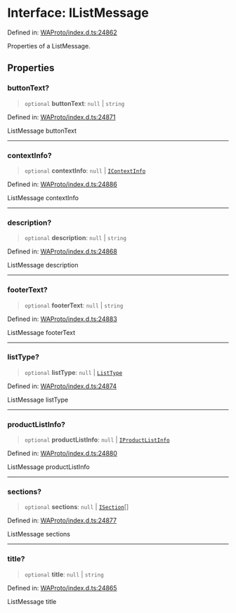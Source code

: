 # Interface: IListMessage

Defined in: [WAProto/index.d.ts:24862](https://github.com/Fokusdotid/Baileys/blob/acae94a55f1d32612d8d312d52b001d93f2ac5e2/WAProto/index.d.ts#L24862)

Properties of a ListMessage.

## Properties

### buttonText?

> `optional` **buttonText**: `null` \| `string`

Defined in: [WAProto/index.d.ts:24871](https://github.com/Fokusdotid/Baileys/blob/acae94a55f1d32612d8d312d52b001d93f2ac5e2/WAProto/index.d.ts#L24871)

ListMessage buttonText

***

### contextInfo?

> `optional` **contextInfo**: `null` \| [`IContextInfo`](../../../interfaces/IContextInfo.md)

Defined in: [WAProto/index.d.ts:24886](https://github.com/Fokusdotid/Baileys/blob/acae94a55f1d32612d8d312d52b001d93f2ac5e2/WAProto/index.d.ts#L24886)

ListMessage contextInfo

***

### description?

> `optional` **description**: `null` \| `string`

Defined in: [WAProto/index.d.ts:24868](https://github.com/Fokusdotid/Baileys/blob/acae94a55f1d32612d8d312d52b001d93f2ac5e2/WAProto/index.d.ts#L24868)

ListMessage description

***

### footerText?

> `optional` **footerText**: `null` \| `string`

Defined in: [WAProto/index.d.ts:24883](https://github.com/Fokusdotid/Baileys/blob/acae94a55f1d32612d8d312d52b001d93f2ac5e2/WAProto/index.d.ts#L24883)

ListMessage footerText

***

### listType?

> `optional` **listType**: `null` \| [`ListType`](../namespaces/ListMessage/enumerations/ListType.md)

Defined in: [WAProto/index.d.ts:24874](https://github.com/Fokusdotid/Baileys/blob/acae94a55f1d32612d8d312d52b001d93f2ac5e2/WAProto/index.d.ts#L24874)

ListMessage listType

***

### productListInfo?

> `optional` **productListInfo**: `null` \| [`IProductListInfo`](../namespaces/ListMessage/interfaces/IProductListInfo.md)

Defined in: [WAProto/index.d.ts:24880](https://github.com/Fokusdotid/Baileys/blob/acae94a55f1d32612d8d312d52b001d93f2ac5e2/WAProto/index.d.ts#L24880)

ListMessage productListInfo

***

### sections?

> `optional` **sections**: `null` \| [`ISection`](../namespaces/ListMessage/interfaces/ISection.md)[]

Defined in: [WAProto/index.d.ts:24877](https://github.com/Fokusdotid/Baileys/blob/acae94a55f1d32612d8d312d52b001d93f2ac5e2/WAProto/index.d.ts#L24877)

ListMessage sections

***

### title?

> `optional` **title**: `null` \| `string`

Defined in: [WAProto/index.d.ts:24865](https://github.com/Fokusdotid/Baileys/blob/acae94a55f1d32612d8d312d52b001d93f2ac5e2/WAProto/index.d.ts#L24865)

ListMessage title
